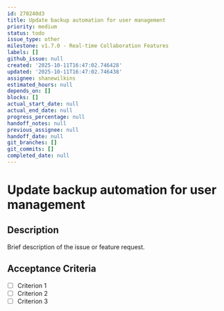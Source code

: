 ```yaml
---
id: 270240d3
title: Update backup automation for user management
priority: medium
status: todo
issue_type: other
milestone: v1.7.0 - Real-time Collaboration Features
labels: []
github_issue: null
created: '2025-10-11T16:47:02.746428'
updated: '2025-10-11T16:47:02.746438'
assignee: shanewilkins
estimated_hours: null
depends_on: []
blocks: []
actual_start_date: null
actual_end_date: null
progress_percentage: null
handoff_notes: null
previous_assignee: null
handoff_date: null
git_branches: []
git_commits: []
completed_date: null
---
```


# Update backup automation for user management

## Description

Brief description of the issue or feature request.

## Acceptance Criteria

- [ ] Criterion 1
- [ ] Criterion 2
- [ ] Criterion 3